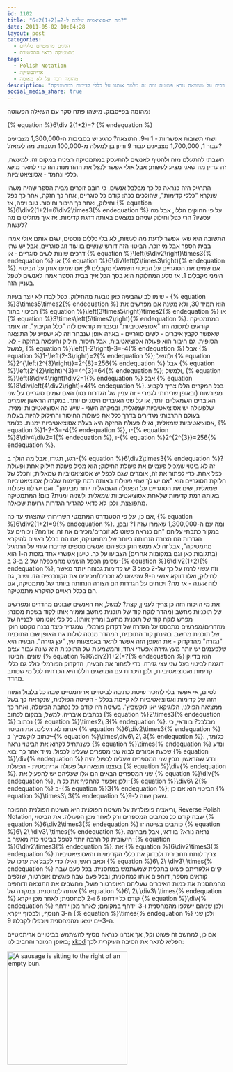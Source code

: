 ```yaml
---
id: 1102
title: "מה האסוציאציה שלכם ל-?=(1+2)2÷6?"
date: 2011-05-02 10:04:28
layout: post
categories: 
  - הגיגים מתמטיים כלליים
  - מתמטיקה בראי התקשורת
tags: 
  - Polish Notation
  - אריתמטיקה
  - מהומה רבה על לא מאומה
description: "למה כולם רבים על משוואה נורא פשוטה ומה זה מלמד אותנו על כללי קדימות במתמטיקה"
social_media_share: true
---
```

מהומה בפייסבוק. מישהו פתח סקר עם השאלה הפשוטה:

{% equation %}6\div 2(1+2)=? {% endequation %}

ושתי תשובות אפשריות - 1 ו-9. התוצאה? כרגע יש בסביבות ה-1,300,000 מצביעים עבור 1, 1,700,000 מצביעים עבור 9 ודיון בן למעלה מ-100,000 תגובות. מה לעזאזל?

חשבתי להתעלם מזה ולהטיף לאנשים להתעסק במתמטיקה רצינית במקום זה. למעשה, זה עדיין מה שאני מציע לעשות; אבל אולי אפשר לנצל את ההזדמנות הזו כדי לתאר מושג כללי ונחמד - אסוציאטיביות.

התרגיל הזה כנראה כל כך מבלבל אנשים, כי רובם זוכרים מבית הספר שהיה משהו שנקרא "כללי קדימות", שהולכים ככה: קודם כל סוגריים, אחר כך חזקה, אחר כך כפל וחילוק, ואחר כך חיבור וחיסור. טוב ויפה, אז {% equation %}6\div2(1+2)=6\div2\times3{% endequation %} על פי החוקים הללו, אבל מה עכשיו? הרי כפל וחילוק שניהם נמצאים באותה דרגת קדימות. אז איך מחליטים מה לעשות?

התשובה היא שאי אפשר לדעת מה לעשות, לא בלי כללים נוספים, שגם אותם אולי אמרו בבית הספר אבל מי זוכר. הביטוי הזה דורש שנשים בו עוד זוג סוגריים, אבל יש שתי דרכים שונות לשים סוגריים - או {% equation %}\left(6\div2\right)\times3{% endequation %} או {% equation %}6\div\left(2\times3\right){% endequation %}. אם שמים את הסוגריים על הביטוי השמאלי מקבלים 9; אם שמים אותן על הביטוי הימני מקבלים 1. אז סלע המחלוקת הוא בסך הכל איך בבית הספר אמרו לאנשים לטפל בעניין הזה.

שימו לב שהבעיה כאן נובעת מהחילוק. כפל לבדו לא יוצר בעיות - {% equation %}3\times5\times2{% endequation %} הוא תמיד 30, ולא משנה אם מפרשים את הביטוי בתור {% equation %}\left(3\times5\right)\times2{% endequation %} או {% equation %}3\times\left(5\times2\right){% endequation %}. במתמטיקה קוראים לתכונה הזו "אסוציאטיביות" ובעברית קוראים לזה "כלל הקיבוץ". זה אומר שאפשר לקבץ איברים - לשים סוגריים - באיזה אופן שנבחר וזה לא ישפיע על התוצאה הסופית. גם חיבור הוא פעולה אסוציאטיבית, אבל חיסור, חילוק והעלאה בחזקה - לא. למשל, {% equation %}\left(1-2\right)-3=-4{% endequation %} אבל {% equation %}1-\left(2-3\right)=2{% endequation %}; ולמשל {% equation %}2^{\left(2^{3}\right)}=2^{8}=256{% endequation %} אבל {% equation %}\left(2^{2}\right)^{3}=4^{3}=64{% endequation %}; ולמשל, {% equation %}\left(8\div4\right)\div2=1{% endequation %} אבל {% equation %}8\div\left(4\div2\right)=4{% endequation %}. בכל המקרים הללו צריך לקבוע מפורשות (ובאופן שרירותי לגמרי - זה עניין של הגדרות נטו) האם שמים סוגריים על שני האיברים השמאליים יותר, או על שני האיברים הימניים יותר. במקרה הראשון אומרים שלפעולה יש אסוציאטיביות שמאלית, ובמקרה השני - שיש לה אסוציאטיביות ימנית. בעולם התרבותי מגדירים בדרך כלל את פעולות החיסור והחילוק להיות בעלות אסוציאטיביות שמאלית, ואילו פעולת החזקה היא בעלת אסוציאטיביות ימנית. כלומר, {% equation %}1-2-3=-4{% endequation %}, ו-{% equation %}8\div4\div2=1{% endequation %}, ו-{% equation %}2^{2^{3}}=256{% endequation %}.

רגע, תגידו, אבל מה הולך ב-{% equation %}6\div2\times3{% endequation %}? זה לא ביטוי שמכיל פעמיים את פעולת החילוק; הוא מכיל פעולת חילוק אחת ופעולת כפל אחת. כדי לפתור את זה, אומרים שגם לכפל יש אסוציאטיביות שמאלית; והכלל של חלוקת הסוגריים הוא "אם יש לך שתי פעולות באותה רמת קדימות שלכולן אסוציאטיביות שמאלית, שים את הסוגריים על הפעולה השמאלית יותר מביניהן". ואם יש לנו פעולות באותה רמת קדימות שלאחת אסוציאטיביות שמאלית ולשניה ימנית? בום! המתמטיקה מתפוצצת, ולכן לא כדאי להגדיר הגדרות גרועות שכאלה.

אם כן, על פי הסטנדרט המתמטי השרירותי שהצגתי עד כה, {% equation %}6\div2(1+2)=9{% endequation %}. ומה עם ה-1,300,000 שאמרו שזה 1? ובכן, במקור כתבתי עליהם "הם כנראה פשוט לא זוכרים/מכירים את זה. אז מה? ויכוחים על הגדרות הם הצורה הנחותה ביותר של מתמטיקה, אם הם בכלל ראויים להיקרא מתמטיקה", אבל זה לא ממש הוגן כלפיהם ואנשים נוספים שדיברו איתי על התרגיל (בתגובות כאן וגם במקומות אחרים) הצביעו על כך. טיעון אפשרי אחד בזכות ה-1 הוא שסימן הכפל הושמט מהמכפלה של 2 ב-3 ב-{% equation %}6\div2(1+2){% endequation %}, וזה עשוי לרמז על כך של-2 כפול 3 יש קדימות גבוהה <strong>יותר </strong>מאשר לחילוק, ואלו דווקא אנשי ה-9 שפשוט לא זוכרים/מכירים את הקונבנציה הזו. ושוב, גם לזה אענה - אז מה? ויכוחים על הגדרות הם הצורה הנחותה ביותר של מתמטיקה, אם הם בכלל ראויים להיקרא מתמטיקה.

את מי הויכוח הזה כן צריך לעניין, קצת? למשל, את האנשים שבונים מהדרים ומפרשים של תוכניות מחשב (מהדר לוקח קוד של תוכנית מחשב וממיר אותו לקוד בשפת מכונה; מפרש לוקח קוד של תוכנית מחשב ומריץ אותו). כל כלי אוטומטי לבנייה של מהדרים/מפרשים מתבסס על הגדרה של דקדוק פורמלי, שמגדיר כיצד נבנה טקסט חוקי של תוכנית מחשב. בהינתן קוד התוכנית, המהדר מנסה לגלות את האופן שבו התוכנית "נגזרה" מהדקדוק - את האופן הזה אפשר לתאר באמצעות עץ, "עץ גזירה". הבעיה היא שלפעמים יש יותר מעץ גזירה אפשרי אחד, והמשמעות של התוכנית היא שונה עבור עצים שונים. הביטוי {% equation %}6\div2)1+2(=?{% endequation %} הוא בדיוק דוגמה לביטוי בעל שני עצי גזירה. כדי לפתור את הבעיה, הדקדוק הפורמלי כולל גם כללי קדימות ואסוציאטיביות, ולכן היכרות עם המושגים הללו היא הכרחית לכל מי שכותב מהדר.

לסיום, אי אפשר בלי להזכיר שיטת כתיבה לביטויים אריתמטיים שבה כל בלבול המוח הזה של קדימות ואסוציאטיביות לא קיימת בכלל - השיטה הפולנית, שנקראת כך בשל ממציאה הפולני, הלוגיקאי יאן לוקשביץ'. בשיטה הזו קודם כל נכתבת הפעולה, ואחר כך נכתבים איבריה. למשל, במקום לכתוב {% equation %}2\times3{% endequation %} נכתוב {% equation %}\times2\ 3{% endequation %}. מבלבל? בוודאי, כי אנחנו לא רגילים. את הביטוי {% equation %}6\div2\times3{% endequation %} יכתוב לוקשביץ' כ-{% equation %}\times\div6\ 2\ 3{% endequation %}. כלומר, כשנתחיל לקרוא את הביטוי נראה {% equation %}\times{% endequation %} ונדע שכעת אמורים לבוא שני מספרים שעלינו לכפול. מייד אחר כך יבוא {% equation %}\div{% endequation %} ונדע שהראשון מבין שני המספרים שעלינו לכפול יהיה בעצמו תוצאה של פעולה אריתמטית - הפעלת {% equation %}\div{% endequation %}. שני המספרים הבאים הם אלו שעליהם יש להפעיל את {% equation %}\div{% endequation %}, ולכן אפשר להחליף את כל ה-{% equation %}\div6\ 2{% endequation %} ב-{% equation %}3{% endequation %}; הביטוי הוא אם כן {% equation %}\times3\ 3{% endequation %}שאכן שווה ל-9.

וריאציה פופולרית על השיטה הפולנית היא השיטה הפולנית ההפוכה, Reverse Polish Notation, שבה קודם כל נכתבים המספרים ורק לאחר מכן הפעולה. את הביטוי {% equation %}6\div2\times3{% endequation %} כותבים בשיטה זו {% equation %}6\ 2\ \div3\ \times{% endequation %}. נראה נורא? בוודאי, אבל מבחינה חישובית קל הרבה יותר לטפל בביטוי כזה מאשר ב-{% equation %}6\div2\times3{% endequation %}. את {% equation %}6\div2\times3{% endequation %} צריך לנתח תחבירית ולבדוק את כללי הקדימויות והאסוציאטיביות וכאב ראש; ואילו כדי לקבל את ערכו של {% equation %}6\ 2\ \div3\ \times{% endequation %} קיים אלגוריתם פשוט בתכלית שמשתמש במחסנית. בכל פעם שבה קוראים מספר, דוחפים אותו למחסנית; ובכל פעם שבה פוגשים אופרטור, שולפים מהמחסנית את כמות האיברים שעליהם האופרטור פועל, מחשבים את התוצאה ודוחפים אותה למחסנית. במקרה של {% equation %}6\ 2\ \div3\ \times{% endequation %} קודם כל יידחפו 6 ו-2 למחסנית; לאחר מכן ייקרא {% equation %}\div{% endequation %} ולכן שניהם יישלפו מהמחסנית ו-3 יידחף במקומם; לאחר מכן יידחף ה-3 הנוסף, ולבסוף ייקרא {% equation %}\times{% endequation %} ולכן שני ה-3-ים יוצאו מהמחסנית ויוכפלו לקבלת 9.

אם כן, למחשב זה פשוט וקל, אך אנחנו כנראה נוסיף להשתמש בביטויים אריתמטיים באופן המוכר והחביב לנו; <a href="http://xkcd.com/645/">xkcd</a> הפליא לתאר את הסיבה העיקרית לכך:

<a href="{{site.baseurl}}{{site.post_images}}/2011/05/rps.png"><img class="alignnone size-full wp-image-1116" title="Reverse Polish Sausage" alt="A sausage is sitting to the right of an empty bun." src="{{site.baseurl}}{{site.post_images}}/2011/05/rps.png" width="276" height="260" /></a>
